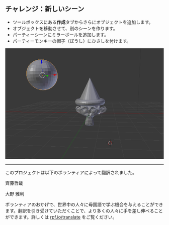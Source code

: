 ## チャレンジ：新しいシーン

+ ツールボックスにある**作成**タブからさらにオブジェクトを追加します。
+ オブジェクトを移動させて、別のシーンを作ります。
+ パーティーシーンにミラーボールを追加します。
+ パーティーモンキーの帽子（ぼうし）にひさしを付けます。

![チャレンジ](images/challenge.png)


***
このプロジェクトは以下のボランティアによって翻訳されました。

齊藤哲哉

大野 雅利

ボランティアのおかげで、世界中の人々に母国語で学ぶ機会を与えることができます。翻訳を引き受けていただくことで、より多くの人々に手を差し伸べることができます。詳しくは [rpf.io/translate](https://rpf.io/translate) をご覧ください。